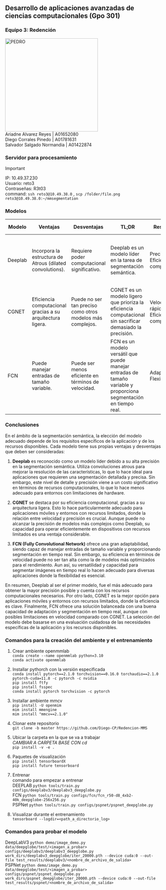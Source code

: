 ## Desarrollo de aplicaciones avanzadas de ciencias computacionales (Gpo 301)
### Equipo 3: Redención
<img src="https://github.com/Diego-CP/Redencion-MMS/assets/70560259/e6c2aa44-b929-48c1-8152-71a57f767234" alt="PEDRO" width="300"/>
<br> Ariadne Alvarez Reyes                  | A01652080
<br> Diego Corrales Pinedo                  | A01781631
<br> Salvador Salgado Normandia             | A01422874

### Servidor para procesamiento
> [!IMPORTANT]
> IP: 10.49.37.230
<br> Usuario: reto3
<br> Contraseñas: R3t03
<br> command:  `ssh reto3@10.49.38.0` , `scp /folder/file.png reto3@10.49.38.0:~/mmsegmentation`

### Modelos

| Modelo   | Ventajas                                                        | Desventajas                                                     | TL;DR                                      | Resultados                                | Métodos Utilizados                              | Limitaciones                                    | Contribuciones                                  |
|----------|-----------------------------------------------------------------|------------------------------------------------------------------|--------------------------------------------|-------------------------------------------|--------------------------------------------------|--------------------------------------------------|--------------------------------------------------|
| Deeplab  | Incorpora la estructura de Atrous (dilated convolutions).     | Requiere poder computacional significativo.                  | Deeplab es un modelo líder en la tarea de segmentación semántica. | Precisión alta, Eficiencia computacional | Métodos de Atrous, Redes Neuronales Convolucionales | Depende de recursos de hardware significativos. | Contribuye a la mejora del rendimiento de la segmentación semántica en diversas aplicaciones. |
| CGNET    | Eficiencia computacional gracias a su arquitectura ligera.     | Puede no ser tan preciso como otros modelos más complejos. | CGNET es un modelo ligero que prioriza la eficiencia computacional sin sacrificar demasiado la precisión. | Velocidad rápida, Eficiencia computacional  | Red Neuronal Convolucional, Eficiencia computacional | Menor precisión en comparación con modelos más complejos. | Contribuye a la eficiencia en aplicaciones móviles y en tiempo real. |
| FCN      | Puede manejar entradas de tamaño variable.                     | Puede ser menos eficiente en términos de velocidad.         | FCN es un modelo versátil que puede manejar entradas de tamaño variable y proporciona segmentación en tiempo real. | Adaptabilidad, Flexibilidad               | Red Neuronal Convolucional, Adaptabilidad | Puede ser menos eficiente para aplicaciones en tiempo real con altos requisitos de velocidad. | Contribuye a la adaptabilidad de los modelos de segmentación para diversas aplicaciones. |

### Conclusiones

En el ámbito de la segmentación semántica, la elección del modelo adecuado depende de los requisitos específicos de la aplicación y de los recursos disponibles. Cada modelo tiene sus propias ventajas y desventajas que deben ser consideradas:

1. **Deeplab** es reconocido como un modelo líder debido a su alta precisión en la segmentación semántica. Utiliza convoluciones atrous para mejorar la resolución de las características, lo que lo hace ideal para aplicaciones que requieren una segmentación detallada y precisa. Sin embargo, este nivel de detalle y precisión viene a un costo significativo en términos de recursos computacionales, lo que lo hace menos adecuado para entornos con limitaciones de hardware.

2. **CGNET** se destaca por su eficiencia computacional, gracias a su arquitectura ligera. Esto lo hace particularmente adecuado para aplicaciones móviles y entornos con recursos limitados, donde la relación entre velocidad y precisión es crucial. Aunque puede no alcanzar la precisión de modelos más complejos como Deeplab, su capacidad para operar eficientemente en dispositivos con recursos limitados es una ventaja considerable.

3. **FCN (Fully Convolutional Network)** ofrece una gran adaptabilidad, siendo capaz de manejar entradas de tamaño variable y proporcionando segmentación en tiempo real. Sin embargo, su eficiencia en términos de velocidad puede no ser tan alta como la de modelos más optimizados para el rendimiento. Aun así, su versatilidad y capacidad para segmentar imágenes en tiempo real lo hacen adecuado para diversas aplicaciones donde la flexibilidad es esencial.

En resumen, Deeplab al ser el primer modelo, fue el más adecuado para obtener la mayor precisión posible y cuenta con los recursos computacionales necesarios. Por otro lado, CGNET es la mejor opción para aplicaciones móviles y entornos con recursos limitados, donde la eficiencia es clave. Finalmente, FCN ofrece una solución balanceada con una buena capacidad de adaptación y segmentación en tiempo real, aunque con posibles limitaciones en velocidad comparado con CGNET. La selección del modelo debe basarse en una evaluación cuidadosa de las necesidades específicas de la aplicación y los recursos disponibles.


### Comandos para la creación del ambiente y el entrenamiento
1. Crear ambiente openmmlab
<br> `conda create --name openmmlab python=3.10`
<br> `conda activate openmmlab`

2. Installar pythorch con la versión especificada
<br> `conda install pytorch==2.1.0 torchvision==0.16.0 torchaudio==2.1.0 pytorch-cuda=11.8 -c pytorch -c nvidia`
  <br> `pip install ftfy`
  <br> `pip install fsspec`
  <br> `conda install pytorch torchvision -c pytorch`
  
3. Installar ambiente mmcv 
<br> `pip install -U openmim`
<br> `mim install mmengine`
<br> `mim install "mmcv==2.1.0"`

4. Clonar este repositorio
<br> `git clone -b master https://github.com/Diego-CP/Redencion-MMS`

5. Ubicar la carpeta en la que se va a trabajar
<br> *CAMBIAR A CARPETA BASE CON cd*
<br> `pip install -v -e .`

6. Paquetes de visualización
<br> `pip install tensorboardX`
<br> `pip install future tensorboard`

7. Entrenar
<br>  comando para empezar a entrenar
<br> DEEPLAB `python tools/train.py configs/deeplabv3/deeplabv3_deepglobe.py`
<br> FCN `python tools/train.py configs/fcn/fcn_r50-d8_4xb2-40k_deepglobe-256x256.py`
<br> PSPNet `python tools/train.py configs/pspnet/pspnet_deepglobe.py`

9. Visualizar durante el entrenamiento
<br> `tensorboard --logdir=<path_a_directorio_log>`

### Comandos para probar el modelo
DeepLabV3 `python demo/image_demo.py data/deepglobe/test/<imagen_a_probar> configs/deeplabv3/deeplabv3_deepglobe.py work_dirs/deeplabv3_deepglobe/iter_20000.pth --device cuda:0 --out-file test_results/deeplabv3/<nombre_de_archivo_de_salida>`
<br> PSPNet `python demo/image_demo.py data/deepglobe/test/<imagen_a_probar> configs/pspnet/pspnet_deepglobe.py work_dirs/pspnet_deepglobe/iter_20000.pth --device cuda:0 --out-file test_results/pspnet/<nombre_de_archivo_de_salida>`

